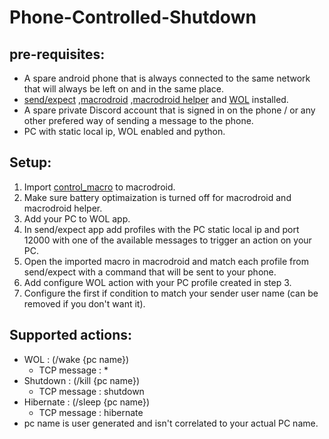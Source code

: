 # Phone-Controlled-Shutdown
## pre-requisites:
- A spare android phone that is always connected to the same network that will always be left on and in the same place.
- [send/expect](https://play.google.com/store/apps/details?id=com.asif.plugin.sendexpect&hl=en&gl=US) ,[macrodroid](https://play.google.com/store/apps/details?id=com.arlosoft.macrodroid&hl=en&gl=US) ,[macrodroid helper](https://www.macrodroidforum.com/index.php?threads/macrodroid-helper-apk.1/) and [WOL](https://play.google.com/store/apps/details?id=co.uk.mrwebb.wakeonlan&hl=en&gl=US) installed.
- A spare private Discord account that is signed in on the phone / or any other prefered way of sending a message to the phone.
- PC with static local ip, WOL enabled and python.

## Setup:
1. Import [control_macro](https://github.com/MainUseless/Phone-Controlled-Shutdown/blob/main/Remote_Control.macro) to macrodroid.
2. Make sure battery optimaization is turned off for macrodroid and macrodroid helper.
3. Add your PC to WOL app.
4. In send/expect app add profiles with the PC static local ip and port 12000 with one of the available messages to trigger an action on your PC.
5. Open the imported macro in macrodroid and match each profile from send/expect with a command that will be sent to your phone.
6. Add configure WOL action with your PC profile created in step 3.
7. Configure the first if condition to match your sender user name (can be removed if you don't want it).

## Supported actions:
- WOL : (/wake {pc name})
  - TCP message : *
- Shutdown : (/kill {pc name})
  - TCP message : shutdown
- Hibernate : (/sleep {pc name})
  - TCP message : hibernate
- pc name is user generated and isn't correlated to your actual PC name.
